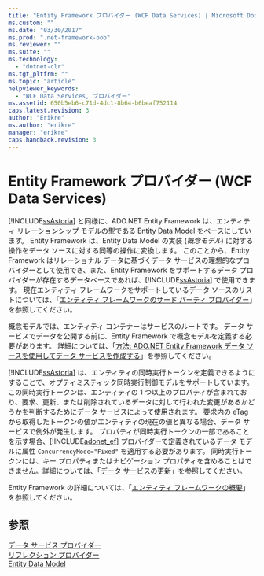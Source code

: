 ```yaml
---
title: "Entity Framework プロバイダー (WCF Data Services) | Microsoft Docs"
ms.custom: ""
ms.date: "03/30/2017"
ms.prod: ".net-framework-oob"
ms.reviewer: ""
ms.suite: ""
ms.technology: 
  - "dotnet-clr"
ms.tgt_pltfrm: ""
ms.topic: "article"
helpviewer_keywords: 
  - "WCF Data Services, プロバイダー"
ms.assetid: 650b5eb6-c71d-4dc1-8b64-b6beaf752114
caps.latest.revision: 3
author: "Erikre"
ms.author: "erikre"
manager: "erikre"
caps.handback.revision: 3
---
```

# Entity Framework プロバイダー (WCF Data Services)
[!INCLUDE[ssAstoria](../../../../includes/ssastoria-md.md)] と同様に、ADO.NET Entity Framework は、エンティティ リレーションシップ モデルの型である Entity Data Model をベースにしています。  Entity Framework は、Entity Data Model の実装 \(*概念モデル*\) に対する操作をデータ ソースに対する同等の操作に変換します。  このことから、Entity Framework はリレーショナル データに基づくデータ サービスの理想的なプロバイダーとして使用でき、また、Entity Framework をサポートするデータ プロバイダーが存在するデータベースであれば、[!INCLUDE[ssAstoria](../../../../includes/ssastoria-md.md)] で使用できます。  現在エンティティ フレームワークをサポートしているデータ ソースのリストについては、「[エンティティ フレームワークのサード パーティ プロバイダー](http://go.microsoft.com/fwlink/?LinkId=143699)」を参照してください。  
  
 概念モデルでは、エンティティ コンテナーはサービスのルートです。  データ サービスでデータを公開する前に、Entity Framework で概念モデルを定義する必要があります。  詳細については、「[方法: ADO.NET Entity Framework データ ソースを使用してデータ サービスを作成する](../../../../docs/framework/data/wcf/create-a-data-service-using-an-adonet-ef-data-wcf.md)」を参照してください。  
  
 [!INCLUDE[ssAstoria](../../../../includes/ssastoria-md.md)] は、エンティティの同時実行トークンを定義できるようにすることで、オプティミスティック同時実行制御モデルをサポートしています。  この同時実行トークンは、エンティティの 1 つ以上のプロパティが含まれており、要求、更新、または削除されているデータに対して行われた変更があるかどうかを判断するためにデータ サービスによって使用されます。  要求内の eTag から取得したトークンの値がエンティティの現在の値と異なる場合、データ サービスで例外が発生します。  プロパティが同時実行トークンの一部であることを示す場合、[!INCLUDE[adonet_ef](../../../../includes/adonet-ef-md.md)] プロバイダーで定義されているデータ モデルに属性 `ConcurrencyMode="Fixed"` を適用する必要があります。  同時実行トークンには、キー プロパティまたはナビゲーション プロパティを含めることはできません。詳細については、「[データ サービスの更新](../../../../docs/framework/data/wcf/updating-the-data-service-wcf-data-services.md)」を参照してください。  
  
 Entity Framework の詳細については、「[エンティティ フレームワークの概要](../../../../docs/framework/data/adonet/ef/overview.md)」を参照してください。  
  
## 参照  
 [データ サービス プロバイダー](../../../../docs/framework/data/wcf/data-services-providers-wcf-data-services.md)   
 [リフレクション プロバイダー](../../../../docs/framework/data/wcf/reflection-provider-wcf-data-services.md)   
 [Entity Data Model](../../../../docs/framework/data/adonet/entity-data-model.md)